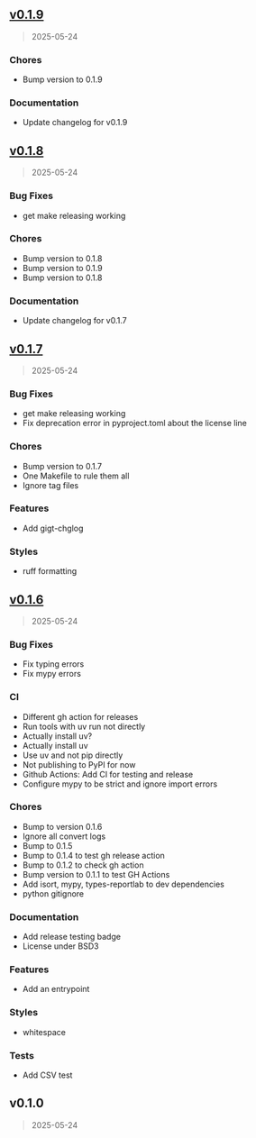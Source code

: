 
<a name="v0.1.9"></a>
## [v0.1.9](https://github.com/meangrape/pdf2markdown/compare/v0.1.8...v0.1.9)

> 2025-05-24

### Chores

* Bump version to 0.1.9

### Documentation

* Update changelog for v0.1.9


<a name="v0.1.8"></a>
## [v0.1.8](https://github.com/meangrape/pdf2markdown/compare/v0.1.7...v0.1.8)

> 2025-05-24

### Bug Fixes

* get make releasing working

### Chores

* Bump version to 0.1.8
* Bump version to 0.1.9
* Bump version to 0.1.8

### Documentation

* Update changelog for v0.1.7


<a name="v0.1.7"></a>
## [v0.1.7](https://github.com/meangrape/pdf2markdown/compare/v0.1.6...v0.1.7)

> 2025-05-24

### Bug Fixes

* get make releasing working
* Fix deprecation error in pyproject.toml about the license line

### Chores

* Bump version to 0.1.7
* One Makefile to rule them all
* Ignore tag files

### Features

* Add gigt-chglog

### Styles

* ruff formatting


<a name="v0.1.6"></a>
## [v0.1.6](https://github.com/meangrape/pdf2markdown/compare/v0.1.0...v0.1.6)

> 2025-05-24

### Bug Fixes

* Fix typing errors
* Fix mypy errors

### CI

* Different gh action for releases
* Run tools with uv run not directly
* Actually install uv?
* Actually install uv
* Use uv and not pip directly
* Not publishing to PyPI for now
* Github Actions: Add CI for testing and release
* Configure mypy to be strict and ignore import errors

### Chores

* Bump to version 0.1.6
* Ignore all convert logs
* Bump to 0.1.5
* Bump to 0.1.4 to test gh release action
* Bump to 0.1.2 to check gh action
* Bump version to 0.1.1 to test GH Actions
* Add isort, mypy, types-reportlab to dev dependencies
* python gitignore

### Documentation

* Add release testing badge
* License under BSD3

### Features

* Add an entrypoint

### Styles

* whitespace

### Tests

* Add CSV test


<a name="v0.1.0"></a>
## v0.1.0

> 2025-05-24

